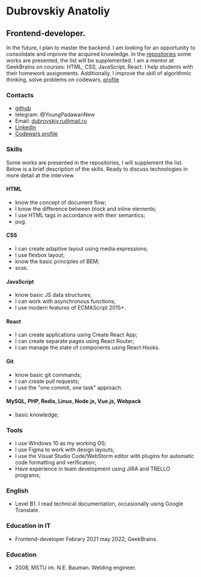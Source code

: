 # Dubrovskiy Anatoliy

## Frontend-developer. 
In the future, I plan to master the backend. I am looking for an opportunity to consolidate and improve the acquired knowledge.
In the [repositories](https://github.com/Dubrovskiy40 "Репозитории") some works are presented, the list will be supplemented.
I am a mentor at GeekBrains on courses: HTML, CSS, JavaScript, React. I help students with their homework assignments.
Additionally, I improve the skill of algorithmic thinking, solve problems on codewars, [profile](https://www.codewars.com/users/Dubrovskiy "codewars profile")

### Contacts
- [github](https://github.com/Dubrovskiy40 "github")
- telegram: @YoungPadawanNew
- Email: dubrovskiy.ru@mail.ru
- [Linkedin](https://www.linkedin.com/in/anatoliy-dubrovskiy-817889198/ "linkedin")
- [Codewars profile](https://www.codewars.com/users/Dubrovskiy "codewars profile")

### Skills
Some works are presented in the repositories, I will supplement the list.
Below is a brief description of the skills. Ready to discuss technologies in more detail at the interview.

#### HTML
- know the concept of document flow;
- I know the difference between block and inline elements;
- I use HTML tags in accordance with their semantics;
- pug.

#### CSS
- I can create adaptive layout using media expressions;
- I use flexbox layout;
- know the basic principles of BEM;
- scss.

#### JavaScript
- know basic JS data structures;
- I can work with asynchronous functions;
- I use modern features of ECMAScript 2015+.

#### React
- I can create applications using Create React App;
- I can create separate pages using React Router;
- I can manage the state of components using React Hooks.

#### Git
- know basic git commands;
- I can create pull requests;
- I use the "one commit, one task" approach.

#### MySQL, PHP, Redis, Linux, Node.js, Vue.js, Webpack
- basic knowledge;

### Tools
- I use Windows 10 as my working OS;
- I use Figma to work with design layouts;
- I use the Visual Studio Code/WebStorm editor with plugins for automatic code formatting and verification;
- Have experience in team development using JIRA and TRELLO programs;

### English
- Level B1. I read technical documentation, occasionally using Google Translate.

### Education in IT
- Frontend-developer
Febrary 2021 may 2022, GeekBrains.

### Education
- 2008, MSTU im. N.E. Bauman. Welding engineer.
